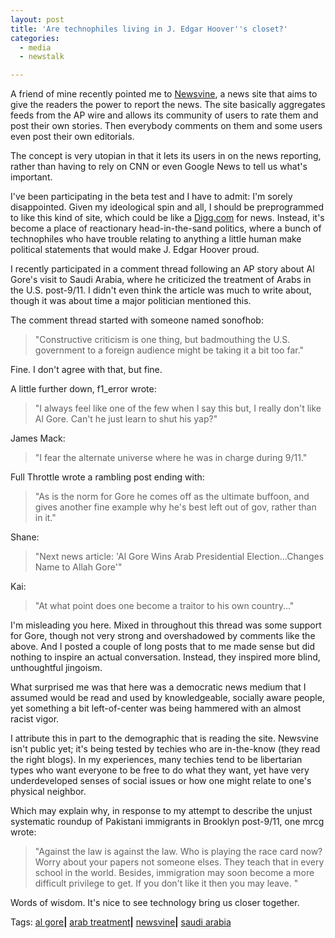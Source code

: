 ```yaml
---
layout: post
title: 'Are technophiles living in J. Edgar Hoover''s closet?'
categories:
  - media
  - newstalk

---
```


A friend of mine recently pointed me to <a href="/www.newsvine.com">Newsvine</a>, a news site that aims to give the readers the power to report the news.  The site basically aggregates feeds from the AP wire and allows its community of users to rate them and post their own stories.  Then everybody comments on them and some users even post their own editorials.

The concept is very utopian in that it lets its users in on the news reporting, rather than having to rely on CNN or even Google News to tell us what's important.

I've been participating in the beta test and I have to admit: I'm sorely disappointed.  Given my ideological spin and all, I should be preprogrammed to like this kind of site, which could be like a <a href="http://www.digg.com">Digg.com</a> for news.  Instead, it's become a place of reactionary head-in-the-sand politics, where a bunch of technophiles who have trouble relating to anything a little human make political statements that would make J. Edgar Hoover proud.

I recently participated in a comment thread following an AP story about Al Gore's visit to Saudi Arabia, where he criticized the treatment of Arabs in the U.S. post-9/11.  I didn't even think the article was much to write about, though it was about time a major politician mentioned this.

The comment thread started with someone named sonofhob:
<blockquote>"Constructive criticism is one thing, but badmouthing the U.S. government to a foreign audience might be taking it a bit too far."</blockquote>
Fine.  I don't agree with that, but fine.

A little further down, f1_error wrote:
<blockquote>"I always feel like one of the few when I say this but, I really don't like Al Gore. Can't he just learn to shut his yap?"</blockquote>
James Mack:
<blockquote>"I fear the alternate universe where he was in charge during 9/11."</blockquote>
Full Throttle wrote a rambling post ending with:
<blockquote>"As is the norm for Gore he comes off as the ultimate buffoon, and gives another fine example why he's best left out of gov, rather than in it."</blockquote>
Shane:
<blockquote>"Next news article: 'Al Gore Wins Arab Presidential Election...Changes Name to Allah Gore'"</blockquote>
Kai:
<blockquote>"At what point does one become a traitor to his own country..."</blockquote>
I'm misleading you here.  Mixed in throughout this thread was some support for Gore, though not very strong and overshadowed by comments like the above.  And I posted a couple of long posts that to me made sense but did nothing to inspire an actual conversation.  Instead, they inspired more blind, unthoughtful jingoism.

What surprised me was that here was a democratic news medium that I assumed would be read and used by knowledgeable, socially aware people, yet something a bit left-of-center was being hammered with an almost racist vigor.

I attribute this in part to the demographic that is reading the site.  Newsvine isn't public yet; it's being tested by techies who are in-the-know (they read the right blogs).  In my experiences, many techies tend to be libertarian types who want everyone to be free to do what they want, yet have very underdeveloped senses of social issues or how one might relate to one's physical neighbor.

Which may explain why, in response to my attempt to describe the unjust systematic roundup of Pakistani immigrants in Brooklyn post-9/11, one mrcg wrote:
<blockquote>"Against the law is against the law. Who is playing the race card now? Worry about your papers not someone elses. They teach that in every school in the world.
Besides, immigration may soon become a more difficult privilege to get. If you don't like it then you may leave. "</blockquote>
Words of wisdom.  It's nice to see technology bring us closer together.

Tags: <a rel="tag" href="http://www.technorati.com/tag/al%20gore">al gore</a><strong>|</strong> <a rel="tag" href="http://www.technorati.com/tag/arab%20treatment">arab treatment</a><strong>|</strong> <a rel="tag" href="http://www.technorati.com/tag/newsvine">newsvine</a><strong>|</strong> <a rel="tag" href="http://www.technorati.com/tag/saud">saudi arabia
</a>
